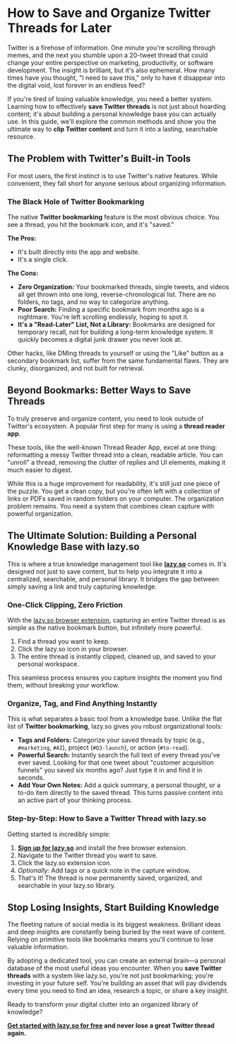 # How to Save and Organize Twitter Threads for Later

Twitter is a firehose of information. One minute you're scrolling through memes, and the next you stumble upon a 20-tweet thread that could change your entire perspective on marketing, productivity, or software development. The insight is brilliant, but it's also ephemeral. How many times have you thought, "I need to save this," only to have it disappear into the digital void, lost forever in an endless feed?

If you're tired of losing valuable knowledge, you need a better system. Learning how to effectively **save Twitter threads** is not just about hoarding content; it's about building a personal knowledge base you can actually use. In this guide, we'll explore the common methods and show you the ultimate way to **clip Twitter content** and turn it into a lasting, searchable resource.

## The Problem with Twitter's Built-in Tools

For most users, the first instinct is to use Twitter's native features. While convenient, they fall short for anyone serious about organizing information.

### The Black Hole of Twitter Bookmarking

The native **Twitter bookmarking** feature is the most obvious choice. You see a thread, you hit the bookmark icon, and it's "saved."

**The Pros:**
*   It's built directly into the app and website.
*   It's a single click.

**The Cons:**
*   **Zero Organization:** Your bookmarked threads, single tweets, and videos all get thrown into one long, reverse-chronological list. There are no folders, no tags, and no way to categorize anything.
*   **Poor Search:** Finding a specific bookmark from months ago is a nightmare. You're left scrolling endlessly, hoping to spot it.
*   **It's a "Read-Later" List, Not a Library:** Bookmarks are designed for temporary recall, not for building a long-term knowledge system. It quickly becomes a digital junk drawer you never look at.

Other hacks, like DMing threads to yourself or using the "Like" button as a secondary bookmark list, suffer from the same fundamental flaws. They are clunky, disorganized, and not built for retrieval.

## Beyond Bookmarks: Better Ways to Save Threads

To truly preserve and organize content, you need to look outside of Twitter's ecosystem. A popular first step for many is using a **thread reader app**.

These tools, like the well-known Thread Reader App, excel at one thing: reformatting a messy Twitter thread into a clean, readable article. You can "unroll" a thread, removing the clutter of replies and UI elements, making it much easier to digest.

While this is a huge improvement for readability, it's still just one piece of the puzzle. You get a clean copy, but you're often left with a collection of links or PDFs saved in random folders on your computer. The organization problem remains. You need a system that combines clean capture with powerful organization.

## The Ultimate Solution: Building a Personal Knowledge Base with lazy.so

This is where a true knowledge management tool like **[lazy.so](https://lazy.so/)** comes in. It's designed not just to save content, but to help you integrate it into a centralized, searchable, and personal library. It bridges the gap between simply saving a link and truly capturing knowledge.

### One-Click Clipping, Zero Friction

With the [lazy.so browser extension](https://lazy.so/), capturing an entire Twitter thread is as simple as the native bookmark button, but infinitely more powerful.

1.  Find a thread you want to keep.
2.  Click the lazy.so icon in your browser.
3.  The entire thread is instantly clipped, cleaned up, and saved to your personal workspace.

This seamless process ensures you capture insights the moment you find them, without breaking your workflow.

### Organize, Tag, and Find Anything Instantly

This is what separates a basic tool from a knowledge base. Unlike the flat list of **Twitter bookmarking**, lazy.so gives you robust organizational tools:

*   **Tags and Folders:** Categorize your saved threads by topic (e.g., `#marketing`, `#AI`), project (`#Q3-launch`), or action (`#to-read`).
*   **Powerful Search:** Instantly search the full text of every thread you've ever saved. Looking for that one tweet about "customer acquisition funnels" you saved six months ago? Just type it in and find it in seconds.
*   **Add Your Own Notes:** Add a quick summary, a personal thought, or a to-do item directly to the saved thread. This turns passive content into an active part of your thinking process.

### Step-by-Step: How to Save a Twitter Thread with lazy.so

Getting started is incredibly simple:

1.  **[Sign up for lazy.so](https://lazy.so/)** and install the free browser extension.
2.  Navigate to the Twitter thread you want to save.
3.  Click the lazy.so extension icon.
4.  *Optionally:* Add tags or a quick note in the capture window.
5.  That's it! The thread is now permanently saved, organized, and searchable in your lazy.so library.

## Stop Losing Insights, Start Building Knowledge

The fleeting nature of social media is its biggest weakness. Brilliant ideas and deep insights are constantly being buried by the next wave of content. Relying on primitive tools like bookmarks means you'll continue to lose valuable information.

By adopting a dedicated tool, you can create an external brain—a personal database of the most useful ideas you encounter. When you **save Twitter threads** with a system like lazy.so, you're not just bookmarking; you're investing in your future self. You're building an asset that will pay dividends every time you need to find an idea, research a topic, or share a key insight.

Ready to transform your digital clutter into an organized library of knowledge?

**[Get started with lazy.so for free](https://lazy.so/) and never lose a great Twitter thread again.**